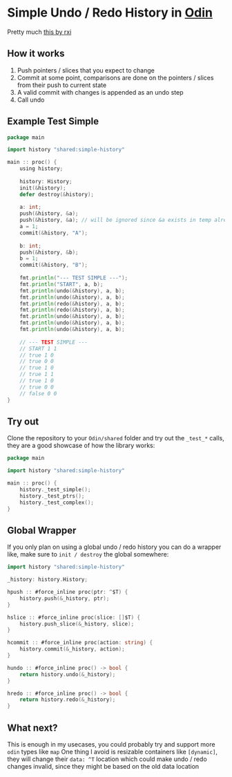 # Simple Undo / Redo History in [Odin](http://odin-lang.org/)
Pretty much [this by rxi](https://rxi.github.io/a_simple_undo_system.html)

## How it works
1. Push pointers / slices that you expect to change
2. Commit at some point, comparisons are done on the pointers / slices from their push to current state
3. A valid commit with changes is appended as an undo step
4. Call undo 

## Example Test Simple 
```go 
package main

import history "shared:simple-history"

main :: proc() {
	using history;
	
	history: History;
	init(&history);
	defer destroy(&history);
	
	a: int;
	push(&history, &a);
	push(&history, &a); // will be ignored since &a exists in temp already
	a = 1;
	commit(&history, "A");
	
	b: int;
	push(&history, &b);
	b = 1;
	commit(&history, "B");
	
	fmt.println("--- TEST SIMPLE ---");
	fmt.println("START", a, b);
	fmt.println(undo(&history), a, b);
	fmt.println(undo(&history), a, b);
	fmt.println(redo(&history), a, b);
	fmt.println(redo(&history), a, b);
	fmt.println(undo(&history), a, b);
	fmt.println(undo(&history), a, b);
	fmt.println(undo(&history), a, b);
	
	// --- TEST SIMPLE ---
	// START 1 1
	// true 1 0
	// true 0 0
	// true 1 0
	// true 1 1
	// true 1 0
	// true 0 0
	// false 0 0
}
```

## Try out
Clone the repository to your `Odin/shared` folder and try out the `_test_*` calls, they are a good showcase of how the library works: 
```go
package main

import history "shared:simple-history"

main :: proc() {
    history._test_simple();
    history._test_ptrs();
    history._test_complex();
}
```

## Global Wrapper
If you only plan on using a global undo / redo history you can do a wrapper like, make sure to `init / destroy` the global somewhere:
```go
import history "shared:simple-history"

_history: history.History;

hpush :: #force_inline proc(ptr: ^$T) {
	history.push(&_history, ptr);
}

hslice :: #force_inline proc(slice: []$T) {
	history.push_slice(&_history, slice);
}

hcommit :: #force_inline proc(action: string) {
	history.commit(&_history, action);
}

hundo :: #force_inline proc() -> bool {
	return history.undo(&_history);
}

hredo :: #force_inline proc() -> bool {
	return history.redo(&_history);
}
```

## What next?
This is enough in my usecases, you could probably try and support more `odin` types like `map`
One thing I avoid is resizable containers like `[dynamic]`, they will change their `data: ^T` location which could make undo / redo changes invalid, since they might be based on the old data location 

